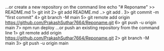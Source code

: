 …or create a new repository on the command line
echo "# Reponame" >> README.md
1>  git init
2>  git add README.md ..> git add .
3>  git commit -m "first commit"
4>  git branch -M main
5>  git remote add origin https://github.com/PrakashSuthar7664/Reponame.git
6>  git push -u origin main
7>  npm run deploy 
…or push an existing repository from the command line
1>  git remote add origin https://github.com/PrakashSuthar7664/Reponame.git
2>  git branch -M main
3>  git push -u origin main
